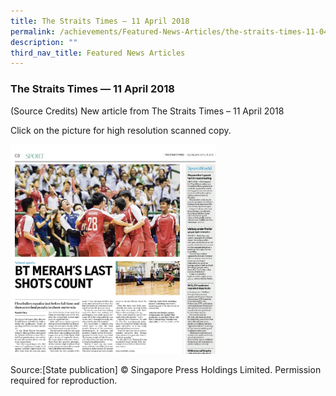 ```yaml
---
title: The Straits Times — 11 April 2018
permalink: /achievements/Featured-News-Articles/the-straits-times-11-04-2018/
description: ""
third_nav_title: Featured News Articles
---
```

### The Straits Times — 11 April 2018

(Source Credits) New article from The Straits Times – 11 April 2018

Click on the picture for high resolution scanned copy.

<p><a href="https://staging.d1w3gt6qa53vq2.amplifyapp.com/images/news3.png"><img style="width:65%" src="/images/news3.png"></a></p>  


Source:\[State publication\] ©️ Singapore Press Holdings Limited. Permission required for reproduction.